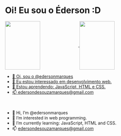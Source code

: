 <h1>Oi! Eu sou o Éderson :D</h1>

<div>
<a href="https://github.com/edersonmarques">
 <img width="48%" align="center" height="160em" src="https://github-readme-stats.vercel.app/api?username=edersonmarques&show_icons=true&theme=dark&include_all_commits=true&count_private=true"/>
<img width="48%" align="center" height="160em" src="https://github-readme-stats.vercel.app/api/top-langs/?username=edersonmarques&layout=compact&langs_count=7&theme=dark"/>

</div>

</p>

- 👋 Oi, sou o @edersonmarques
- 👀 Eu estou interessado em desenvolvimento web.
- 🌱 Estou aprendendo: JavaScript, HTML e CSS.
- 📫 edersondesouzamarques@gmail.com

<br>

- 👋 Hi, I’m @edersonmarques
- 👀 I’m interested in web programming.
- 🌱 I’m currently learning: JavaScript, HTML and CSS.
- 📫 edersondesouzamarques@gmail.com
